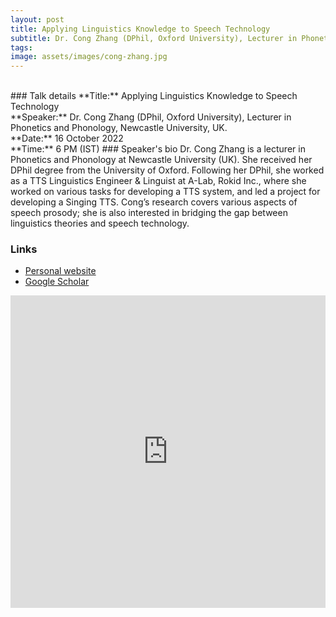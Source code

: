 ```yaml
---
layout: post
title: Applying Linguistics Knowledge to Speech Technology
subtitle: Dr. Cong Zhang (DPhil, Oxford University), Lecturer in Phonetics and Phonology, Newcastle University, UK.
tags: 
image: assets/images/cong-zhang.jpg
---
```


<br>
### Talk details
**Title:**  Applying Linguistics Knowledge to Speech Technology <br/>
**Speaker:** Dr. Cong Zhang (DPhil, Oxford University), Lecturer in Phonetics and Phonology, Newcastle University, UK.<br/>
**Date:** 16 October 2022<br/>
**Time:** 6 PM (IST)
### Speaker's bio
Dr. Cong Zhang is a lecturer in Phonetics and Phonology at Newcastle University (UK). She received her DPhil degree from the University of Oxford. Following her DPhil, she worked as a TTS Linguistics Engineer & Linguist at A-Lab, Rokid Inc., where she worked on various tasks for developing a TTS system, and led a project for developing a Singing TTS. Cong’s research covers various aspects of speech prosody; she is also interested in bridging the gap between linguistics theories and speech technology.


### Links
- [Personal website](https://congzhanglinguist.wordpress.com/)
- [Google Scholar](https://scholar.google.co.uk/citations?user=J9ofRc0AAAAJ&hl=en)


<iframe width="100%" height="500" src="https://www.youtube.com/embed/PDFzjlZKbeE" title="YouTube video player" frameborder="0" allow="accelerometer; autoplay; clipboard-write; encrypted-media; gyroscope; picture-in-picture" allowfullscreen></iframe>